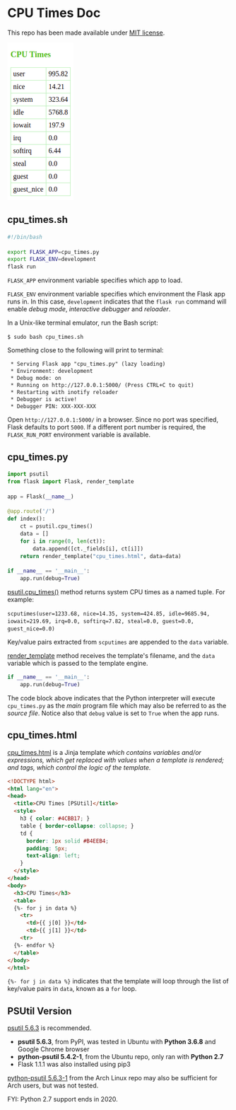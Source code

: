 # CPU Times Doc

This repo has been made available under [MIT license](https://github.com/nick3499/psutil_cpu_times/blob/master/LICENSE).

![screen capture](screen_capture.png)

## cpu_times.sh

```bash
#!/bin/bash

export FLASK_APP=cpu_times.py
export FLASK_ENV=development
flask run
```

`FLASK_APP` environment variable specifies which app to load.

`FLASK_ENV` environment variable specifies which environment the Flask app runs in. In this case, `development` indicates that the `flask run` command will enable _debug mode_, _interactive debugger_ and _reloader_.

In a Unix-like terminal emulator, run the Bash script:

`$ sudo bash cpu_times.sh`

Something close to the following will print to terminal:

```
 * Serving Flask app "cpu_times.py" (lazy loading)
 * Environment: development
 * Debug mode: on
 * Running on http://127.0.0.1:5000/ (Press CTRL+C to quit)
 * Restarting with inotify reloader
 * Debugger is active!
 * Debugger PIN: XXX-XXX-XXX
```

Open `http://127.0.0.1:5000/` in a browser. Since no port was specified, Flask defaults to port `5000`. If a different port number is required, the `FLASK_RUN_PORT` environment variable is available.

## cpu_times.py

```python
import psutil
from flask import Flask, render_template

app = Flask(__name__)

@app.route('/')
def index():
    ct = psutil.cpu_times()
    data = []
    for i in range(0, len(ct)):
        data.append([ct._fields[i], ct[i]])
    return render_template("cpu_times.html", data=data)

if __name__ == '__main__':
    app.run(debug=True)
```

[psutil.cpu_times()](https://psutil.readthedocs.io/en/latest/#psutil.cpu_times) method returns system CPU times as a named tuple. For example:

`scputimes(user=1233.68, nice=14.35, system=424.85, idle=9685.94, iowait=219.69, irq=0.0, softirq=7.82, steal=0.0, guest=0.0, guest_nice=0.0)`

Key/value pairs extracted from `scputimes` are appended to the `data` variable.

[render_template](https://flask.palletsprojects.com/en/1.1.x/api/#flask.render_template) method receives the template's filename, and the `data` variable which is passed to the template engine.

```python
if __name__ == '__main__':
    app.run(debug=True)
```

The code block above indicates that the Python interpreter will execute `cpu_times.py` as the _main_ program file which may also be referred to as the _source file_. Notice also that `debug` value is set to `True` when the app runs.

## cpu_times.html

[cpu_times.html](https://jinja.palletsprojects.com/en/2.10.x/templates/) is a Jinja template _which contains variables and/or expressions, which get replaced with values when a template is rendered; and tags, which control the logic of the template._

```html
<!DOCTYPE html>
<html lang="en">
<head>
  <title>CPU Times [PSUtil]</title>
  <style>
    h3 { color: #4CBB17; }
    table { border-collapse: collapse; }
    td {
      border: 1px solid #B4EEB4;
      padding: 5px;
      text-align: left;
    }
  </style>
</head>
<body>
  <h3>CPU Times</h3>
  <table>
  {%- for j in data %}
    <tr>
      <td>{{ j[0] }}</td>
      <td>{{ j[1] }}</td>
    <tr>
  {%- endfor %}
  </table>
</body>
</html>
```

`{%- for j in data %}` indicates that the template will loop through the list of key/value pairs in `data`, known as a `for` loop.

## PSUtil Version

[psutil 5.6.3](https://pypi.org/project/psutil/) is recommended.

- **psutil 5.6.3**, from PyPI, was tested in Ubuntu with **Python 3.6.8** and Google Chrome browser
- **python-psutil 5.4.2-1**, from the Ubuntu repo, only ran with **Python 2.7**
- Flask 1.1.1 was also installed using pip3

[python-psutil 5.6.3-1](https://www.archlinux.org/packages/community/x86_64/python-psutil/) from the Arch Linux repo may also be sufficient for Arch users, but was not tested.

FYI: Python 2.7 support ends in 2020.
